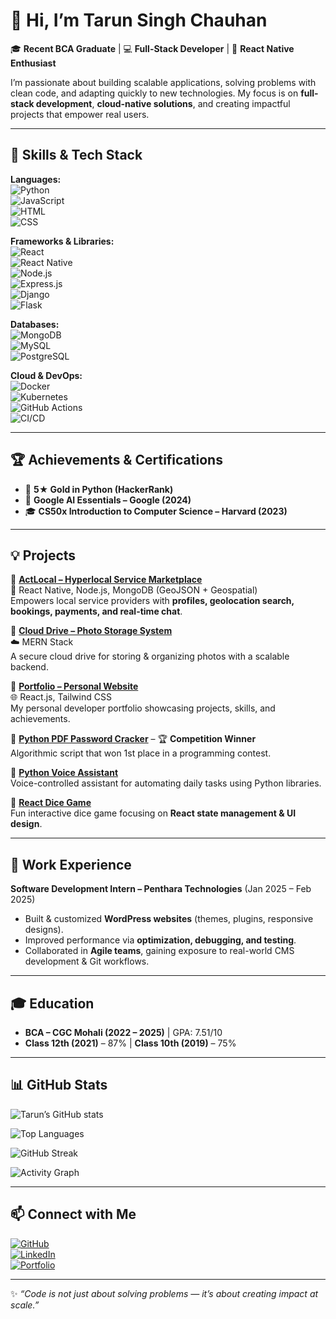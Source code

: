 # 👋 Hi, I’m Tarun Singh Chauhan  

🎓 **Recent BCA Graduate** | 💻 **Full-Stack Developer** | 📱 **React Native Enthusiast**  

I’m passionate about building scalable applications, solving problems with clean code, and adapting quickly to new technologies. My focus is on **full-stack development**, **cloud-native solutions**, and creating impactful projects that empower real users.  

---

## 🚀 Skills & Tech Stack  

**Languages:**  
![Python](https://img.shields.io/badge/-Python-3776AB?logo=python&logoColor=white)  
![JavaScript](https://img.shields.io/badge/-JavaScript-F7DF1E?logo=javascript&logoColor=black)  
![HTML](https://img.shields.io/badge/-HTML5-E34F26?logo=html5&logoColor=white)  
![CSS](https://img.shields.io/badge/-CSS3-1572B6?logo=css3&logoColor=white)  

**Frameworks & Libraries:**  
![React](https://img.shields.io/badge/-React-61DAFB?logo=react&logoColor=black)  
![React Native](https://img.shields.io/badge/-React%20Native-61DAFB?logo=react&logoColor=black)  
![Node.js](https://img.shields.io/badge/-Node.js-339933?logo=node.js&logoColor=white)  
![Express.js](https://img.shields.io/badge/-Express.js-000000?logo=express&logoColor=white)  
![Django](https://img.shields.io/badge/-Django-092E20?logo=django&logoColor=white)  
![Flask](https://img.shields.io/badge/-Flask-000000?logo=flask&logoColor=white)  

**Databases:**  
![MongoDB](https://img.shields.io/badge/-MongoDB-47A248?logo=mongodb&logoColor=white)  
![MySQL](https://img.shields.io/badge/-MySQL-4479A1?logo=mysql&logoColor=white)  
![PostgreSQL](https://img.shields.io/badge/-PostgreSQL-4169E1?logo=postgresql&logoColor=white)  

**Cloud & DevOps:**  
![Docker](https://img.shields.io/badge/-Docker-2496ED?logo=docker&logoColor=white)  
![Kubernetes](https://img.shields.io/badge/-Kubernetes-326CE5?logo=kubernetes&logoColor=white)  
![GitHub Actions](https://img.shields.io/badge/-GitHub%20Actions-2088FF?logo=githubactions&logoColor=white)  
![CI/CD](https://img.shields.io/badge/-CI%2FCD-181717?logo=git&logoColor=white)  

---

## 🏆 Achievements & Certifications  

- 🥇 **5★ Gold in Python (HackerRank)**  
- 📜 **Google AI Essentials – Google (2024)**  
- 🎓 **CS50x Introduction to Computer Science – Harvard (2023)**  

---

## 💡 Projects  

🔹 **[ActLocal – Hyperlocal Service Marketplace](#)**  
📱 React Native, Node.js, MongoDB (GeoJSON + Geospatial)  
Empowers local service providers with **profiles, geolocation search, bookings, payments, and real-time chat**.  

🔹 **[Cloud Drive – Photo Storage System](#)**  
☁️ MERN Stack  
A secure cloud drive for storing & organizing photos with a scalable backend.  

🔹 **[Portfolio – Personal Website](#)**  
🌐 React.js, Tailwind CSS  
My personal developer portfolio showcasing projects, skills, and achievements.  

🔹 **[Python PDF Password Cracker](#)** – 🏆 **Competition Winner**  
Algorithmic script that won 1st place in a programming contest.  

🔹 **[Python Voice Assistant](#)**  
Voice-controlled assistant for automating daily tasks using Python libraries.  

🔹 **[React Dice Game](#)**  
Fun interactive dice game focusing on **React state management & UI design**.  

---

## 💼 Work Experience  

**Software Development Intern – Penthara Technologies** (Jan 2025 – Feb 2025)  
- Built & customized **WordPress websites** (themes, plugins, responsive designs).  
- Improved performance via **optimization, debugging, and testing**.  
- Collaborated in **Agile teams**, gaining exposure to real-world CMS development & Git workflows.  

---

## 🎓 Education  

- **BCA – CGC Mohali (2022 – 2025)** | GPA: 7.51/10  
- **Class 12th (2021)** – 87% | **Class 10th (2019)** – 75%  

---

## 📊 GitHub Stats  

![Tarun’s GitHub stats](https://github-readme-stats.vercel.app/api?username=TarunSinghChauhan&show_icons=true&theme=radical)  

![Top Languages](https://github-readme-stats.vercel.app/api/top-langs/?username=TarunSinghChauhan&layout=compact&theme=radical&hide=C,Tcl)

![GitHub Streak](https://streak-stats.demolab.com?user=TarunSinghChauhan&theme=radical&border_radius=5)  

![Activity Graph](https://github-readme-activity-graph.vercel.app/graph?username=TarunSinghChauhan&theme=radical)  

---

## 📫 Connect with Me  

[![GitHub](https://img.shields.io/badge/GitHub-100000?logo=github&logoColor=white)](https://github.com/TarunSinghChauhan)  
[![LinkedIn](https://img.shields.io/badge/LinkedIn-0077B5?logo=linkedin&logoColor=white)](#)  
[![Portfolio](https://img.shields.io/badge/Portfolio-000000?logo=vercel&logoColor=white)](#)  

---

✨ *“Code is not just about solving problems — it’s about creating impact at scale.”*  
